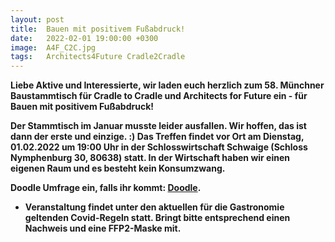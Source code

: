 ```yaml
---
layout: post
title:  Bauen mit positivem Fußabdruck!
date:   2022-02-01 19:00:00 +0300
image:  A4F_C2C.jpg
tags:   Architects4Future Cradle2Cradle
---
```

 

<b>Liebe Aktive und Interessierte, wir laden euch herzlich zum 58. Münchner Baustammtisch für Cradle to Cradle und Architects for Future ein - für Bauen mit positivem Fußabdruck!<b>

Der Stammtisch im Januar musste leider ausfallen. Wir hoffen, das ist dann der erste und einzige. :) Das Treffen findet vor Ort am Dienstag, 01.02.2022 um 19:00 Uhr in der Schlosswirtschaft Schwaige (Schloss Nymphenburg 30, 80638) statt. In der Wirtschaft haben wir einen eigenen Raum und es besteht kein Konsumzwang.

Doodle Umfrage ein, falls ihr kommt:  <a href = "https://doodle.com/poll/inc3r3yhp2gmfwxm?utm_source=poll&utm_medium=link" >Doodle</a>. 


* Veranstaltung findet unter den aktuellen für die Gastronomie geltenden Covid-Regeln statt. Bringt bitte entsprechend einen Nachweis und eine FFP2-Maske mit.

